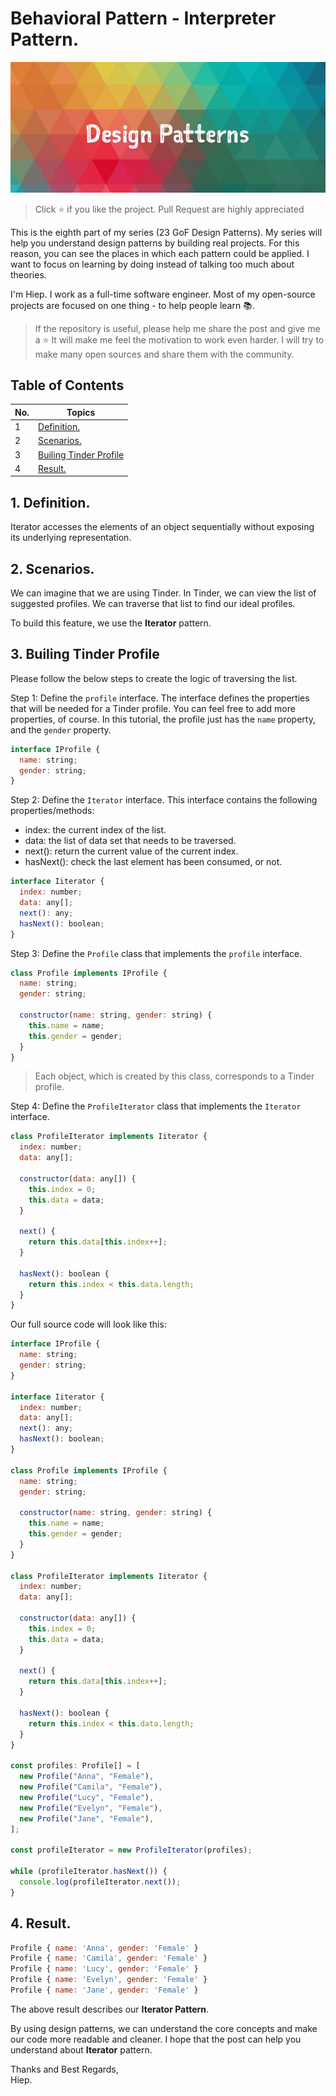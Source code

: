 # Behavioral Pattern - Interpreter Pattern.

<img src="../../screenshots/screenshot.jpeg" alt="design-patterns"/>

> Click :star: if you like the project. Pull Request are highly appreciated

This is the eighth part of my series (23 GoF Design Patterns). My series will help you understand design patterns by building real projects. For this reason, you can see the places in which each pattern could be applied. I want to focus on learning by doing instead of talking too much about theories.

I'm Hiep. I work as a full-time software engineer. Most of my open-source projects are focused on one thing - to help people learn 📚.

> If the repository is useful, please help me share the post and give me a :star: It will make me feel the motivation to work even harder. I will try to make many open sources and share them with the community.

## **Table of Contents**

| No. | Topics                                             |
| --- | -------------------------------------------------- |
| 1   | [Definition.](#definition)                         |
| 2   | [Scenarios.](#scenarios)                           |
| 3   | [Builing Tinder Profile](#building-tinder-profile) |
| 4   | [Result.](#result)                                 |

<a id="definition"></a>

## 1. Definition.

Iterator accesses the elements of an object sequentially without exposing its underlying representation.

<a id="scenarios"></a>

## 2. Scenarios.

We can imagine that we are using Tinder. In Tinder, we can view the list of suggested profiles. We can traverse that list to find our ideal profiles.

To build this feature, we use the **Iterator** pattern.

<a id="building-tinder-profile"></a>

## 3. Builing Tinder Profile

Please follow the below steps to create the logic of traversing the list.

Step 1: Define the `profile` interface. The interface defines the properties that will be needed for a Tinder profile. You can feel free to add more properties, of course. In this tutorial, the profile just has the `name` property, and the `gender` property.

```js
interface IProfile {
  name: string;
  gender: string;
}
```

Step 2: Define the `Iterator` interface. This interface contains the following properties/methods:

- index: the current index of the list.
- data: the list of data set that needs to be traversed.
- next(): return the current value of the current index.
- hasNext(): check the last element has been consumed, or not.

```js
interface Iiterator {
  index: number;
  data: any[];
  next(): any;
  hasNext(): boolean;
}
```

Step 3: Define the `Profile` class that implements the `profile` interface.

```js
class Profile implements IProfile {
  name: string;
  gender: string;

  constructor(name: string, gender: string) {
    this.name = name;
    this.gender = gender;
  }
}
```

> Each object, which is created by this class, corresponds to a Tinder profile.

Step 4: Define the `ProfileIterator` class that implements the `Iterator` interface.

```js
class ProfileIterator implements Iiterator {
  index: number;
  data: any[];

  constructor(data: any[]) {
    this.index = 0;
    this.data = data;
  }

  next() {
    return this.data[this.index++];
  }

  hasNext(): boolean {
    return this.index < this.data.length;
  }
}
```

Our full source code will look like this:

```js
interface IProfile {
  name: string;
  gender: string;
}

interface Iiterator {
  index: number;
  data: any[];
  next(): any;
  hasNext(): boolean;
}

class Profile implements IProfile {
  name: string;
  gender: string;

  constructor(name: string, gender: string) {
    this.name = name;
    this.gender = gender;
  }
}

class ProfileIterator implements Iiterator {
  index: number;
  data: any[];

  constructor(data: any[]) {
    this.index = 0;
    this.data = data;
  }

  next() {
    return this.data[this.index++];
  }

  hasNext(): boolean {
    return this.index < this.data.length;
  }
}

const profiles: Profile[] = [
  new Profile("Anna", "Female"),
  new Profile("Camila", "Female"),
  new Profile("Lucy", "Female"),
  new Profile("Evelyn", "Female"),
  new Profile("Jane", "Female"),
];

const profileIterator = new ProfileIterator(profiles);

while (profileIterator.hasNext()) {
  console.log(profileIterator.next());
}
```

<a id="result"></a>

## 4. Result.

```js
Profile { name: 'Anna', gender: 'Female' }
Profile { name: 'Camila', gender: 'Female' }
Profile { name: 'Lucy', gender: 'Female' }
Profile { name: 'Evelyn', gender: 'Female' }
Profile { name: 'Jane', gender: 'Female' }
```

The above result describes our **Iterator Pattern**.

By using design patterns, we can understand the core concepts and make our code more readable and cleaner. I hope that the post can help you understand about **Iterator** pattern.

Thanks and Best Regards, \
Hiep.
